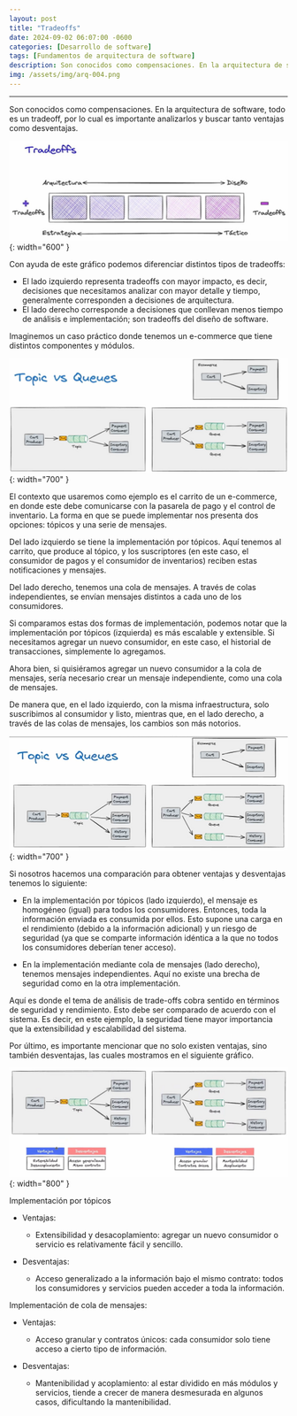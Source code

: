 ```yaml
---
layout: post
title: "Tradeoffs"
date: 2024-09-02 06:07:00 -0600
categories: [Desarrollo de software]
tags: [Fundamentos de arquitectura de software]
description: Son conocidos como compensaciones. En la arquitectura de software, todo es un tradeoff, por lo cual es importante analizarlos y buscar tanto ventajas como desventajas.....
img: /assets/img/arq-004.png
---
```


---

Son conocidos como compensaciones. En la arquitectura de software, todo es un tradeoff, por lo cual es importante analizarlos y buscar tanto ventajas como desventajas.

![alt text](/assets/img/arq-004-1.png){: width="600" }

Con ayuda de este gráfico podemos diferenciar distintos tipos de tradeoffs:

* El lado izquierdo representa tradeoffs con mayor impacto, es decir, decisiones que necesitamos analizar con mayor detalle y tiempo, generalmente corresponden a decisiones de arquitectura.
* El lado derecho corresponde a decisiones que conllevan menos tiempo de análisis e implementación; son tradeoffs del diseño de software.

Imaginemos un caso práctico donde tenemos un e-commerce que tiene distintos componentes y módulos.

![alt text](/assets/img/arq-004-2.png){: width="700" }

El contexto que usaremos como ejemplo es el carrito de un e-commerce, en donde este debe comunicarse con la pasarela de pago y el control de inventario.
La forma en que se puede implementar nos presenta dos opciones: tópicos y una serie de mensajes.

Del lado izquierdo se tiene la implementación por tópicos. Aquí tenemos al carrito, que produce al tópico, y los suscriptores (en este caso, el consumidor de pagos y el consumidor de inventarios) reciben estas notificaciones y mensajes.

Del lado derecho, tenemos una cola de mensajes. A través de colas independientes, se envían mensajes distintos a cada uno de los consumidores.

Si comparamos estas dos formas de implementación, podemos notar que la implementación por tópicos (izquierda) es más escalable y extensible. Si necesitamos agregar un nuevo consumidor, en este caso, el historial de transacciones, simplemente lo agregamos.

Ahora bien, si quisiéramos agregar un nuevo consumidor a la cola de mensajes, sería necesario crear un mensaje independiente, como una cola de mensajes.

De manera que, en el lado izquierdo, con la misma infraestructura, solo suscribimos al consumidor y listo, mientras que, en el lado derecho, a través de las colas de mensajes, los cambios son más notorios.

![alt text](/assets/img/arq-004-3.png){: width="700" }

Si nosotros hacemos una comparación para obtener ventajas y desventajas tenemos lo siguiente:

* En la implementación por tópicos (lado izquierdo), el mensaje es homogéneo (igual) para todos los consumidores. Entonces, toda la información enviada es consumida por ellos. Esto supone una carga en el rendimiento (debido a la información adicional) y un riesgo de seguridad (ya que se comparte información idéntica a la que no todos los consumidores deberían tener acceso).

* En la implementación mediante cola de mensajes (lado derecho), tenemos mensajes independientes. Aquí no existe una brecha de seguridad como en la otra implementación.

Aquí es donde el tema de análisis de trade-offs cobra sentido en términos de seguridad y rendimiento. Esto debe ser comparado de acuerdo con el sistema. Es decir, en este ejemplo, la seguridad tiene mayor importancia que la extensibilidad y escalabilidad del sistema.

Por último, es importante mencionar que no solo existen ventajas, sino también desventajas, las cuales mostramos en el siguiente gráfico.

![alt text](/assets/img/arq-004-4.png){: width="800" }

Implementación por tópicos

* Ventajas:

    * Extensibilidad y desacoplamiento: agregar un nuevo consumidor o servicio es relativamente fácil y sencillo.

* Desventajas:

    * Acceso generalizado a la información bajo el mismo contrato: todos los consumidores y servicios pueden acceder a toda la información.

Implementación de cola de mensajes:

* Ventajas:

    * Acceso granular y contratos únicos: cada consumidor solo tiene acceso a cierto tipo de información.

* Desventajas:

    * Mantenibilidad y acoplamiento: al estar dividido en más módulos y servicios, tiende a crecer de manera desmesurada en algunos casos, dificultando la mantenibilidad.